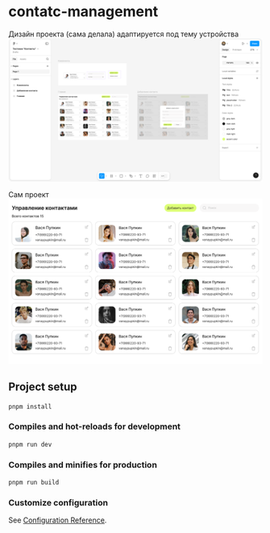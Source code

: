 # contatc-management

Дизайн проекта (сама делала) адаптируется под тему устройства
![Image](https://github.com/KatySFreel/contatc-management/blob/main/desing.png)

Сам проект
![Image](https://github.com/KatySFreel/contatc-management/blob/main/Главная.png)

## Project setup
```
pnpm install
```

### Compiles and hot-reloads for development
```
pnpm run dev
```

### Compiles and minifies for production
```
pnpm run build
```

### Customize configuration
See [Configuration Reference](https://cli.vuejs.org/config/).
